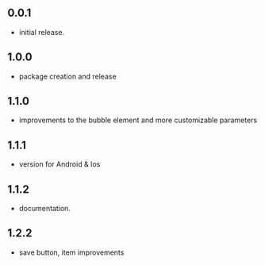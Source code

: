 ## 0.0.1
- initial release.

## 1.0.0
- package creation and release

## 1.1.0
- improvements to the bubble element and more customizable parameters

## 1.1.1
- version for Android & Ios


## 1.1.2
- documentation.

## 1.2.2
- save button, item improvements
